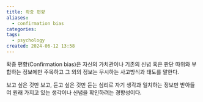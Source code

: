 ```yaml
---
title: 확증 편향
aliases:
  - confirmation bias
categories: 
tags:
  - psychology
created: 2024-06-12 13:58
---
```

확증 편향(Confirmation bias)은 자신의 가치관이나 기존의 신념 혹은 판단 따위와 부합하는 정보에만 주목하고 그 외의 정보는 무시하는 사고방식과 태도를 말한다.

보고 싶은 것만 보고, 듣고 싶은 것만 듣는 심리로 자기 생각과 일치하는 정보만 받아들여 원래 가지고 있는 생각이나 신념을 확인하려는 경향성이다.
